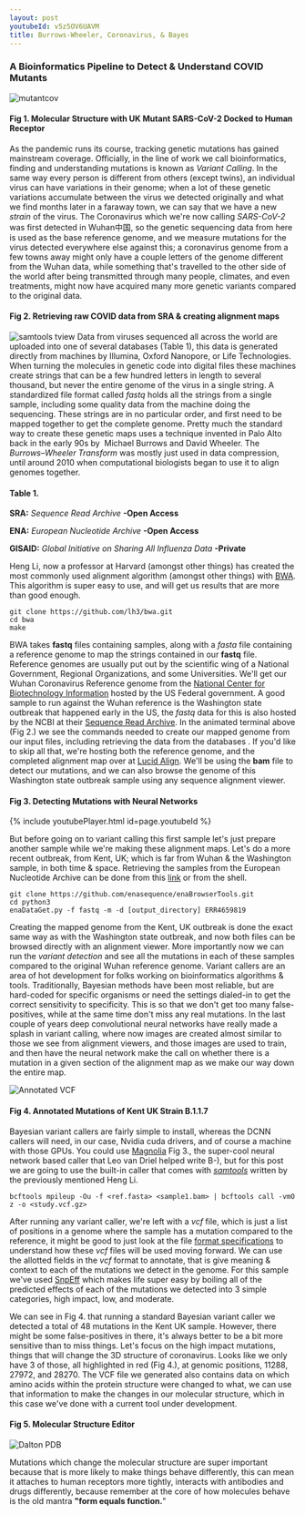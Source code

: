 ```yaml
---
layout: post
youtubeId: v5z5OV6UAVM
title: Burrows-Wheeler, Coronavirus, & Bayes
---
```

### A Bioinformatics Pipeline to Detect & Understand COVID Mutants
![mutantcov](/images/composite_border.png "Mutant SARS-CoV-2 ACE2 Receptor Complex")
#### Fig 1. Molecular Structure with UK Mutant SARS-CoV-2 Docked to Human Receptor
As the pandemic runs its course, tracking genetic mutations has gained mainstream coverage. Officially, in the line of work we call bioinformatics, finding and understanding mutations is known as *Variant Calling*. In the same way every person is different from others (except twins), an individual virus can have variations in their genome; when a lot of these genetic variations accumulate between the virus we detected originally and what we find months later in a faraway town, we can say that we have a new *strain* of the virus. The Coronavirus which we're now calling *SARS-CoV-2* was first detected in Wuhan中国, so the genetic sequencing data from here is used as the base reference genome, and we measure mutations for the virus detected everywhere else against this; a coronavirus genome from a few towns away might only have a couple letters of the genome different from the Wuhan data, while something that's travelled to the other side of the world after being transmitted through many people, climates, and even treatments, might now have acquired many more genetic variants compared to the original data.
#### Fig 2. Retrieving raw COVID data from SRA & creating alignment maps
![samtools tview](/images/render1612723995528-min.gif "SARS-CoV-2 Aligned")
Data from viruses sequenced all across the world are uploaded into one of several databases (Table 1), this data is generated directly from machines by Illumina, Oxford Nanopore, or Life Technologies. When turning the molecules in genetic code into digital files these machines create strings that can be a few hundred letters in length to several thousand, but never the entire genome of the virus in a single string. A standardized file format called *fastq* holds all the strings from a single sample, including some quality data from the machine doing the sequencing. These strings are in no particular order, and first need to be mapped together to get the complete genome. Pretty much the standard way to create these genetic maps uses a technique invented in Palo Alto back in the early 90s by  Michael Burrows and David Wheeler. The *Burrows–Wheeler Transform* was mostly just used in data compression, until around 2010 when computational biologists began to use it to align genomes together.

#### Table 1.
**SRA:** *Sequence Read Archive* **-Open Access**

**ENA:** *European Nucleotide Archive* **-Open Access**

**GISAID:** *Global Initiative on Sharing All Influenza Data* **-Private**

Heng Li, now a professor at Harvard (amongst other things) has created the most commonly used alignment algorithm (amongst other things) with [BWA](https://github.com/lh3/bwa). This algorithm is super easy to use, and will get us results that are more than good enough. 

    git clone https://github.com/lh3/bwa.git
    cd bwa
    make

BWA takes **fastq** files containing samples, along with a *fasta* file containing a reference genome to map the strings contained in our **fastq** file. Reference genomes are usually put out by the scientific wing of a National Government, Regional Organizations, and some Universities. We'll get our Wuhan Coronavirus Reference genome from the [National Center for Biotechnology Information](https://www.ncbi.nlm.nih.gov/nuccore/1798174254) hosted by the US Federal government. A good sample to run against the Wuhan reference is the Washington state outbreak that happened early in the US, the *fastq* data for this is also hosted by the NCBI at their [Sequence Read Archive](https://trace.ncbi.nlm.nih.gov/Traces/sra/?run=SRR11278092). In the animated terminal above (Fig 2.) we see the commands needed to create our mapped genome from our input files, including retrieving the data from the databases . If you'd like to skip all that, we're hosting both the reference genome, and the completed alignment map over at [Lucid Align](https://lucidalign.com/#cov). We'll be using the **bam** file to detect our mutations, and we can also browse the genome of this Washington state outbreak sample using any sequence alignment viewer.

#### Fig 3. Detecting Mutations with Neural Networks
{% include youtubePlayer.html id=page.youtubeId %}

But before going on to variant calling this first sample let's just prepare another sample while we're making these alignment maps. Let's do a more recent outbreak, from Kent, UK; which is far from Wuhan & the Washington sample, in both time & space. Retrieving the samples from the European Nucleotide Archive can be done from this [link](https://www.ebi.ac.uk/ena/browser/view/ERR4659819) or from the shell. 

    git clone https://github.com/enasequence/enaBrowserTools.git
    cd python3
    enaDataGet.py -f fastq -m -d [output_directory] ERR4659819

Creating the mapped genome from the Kent, UK outbreak is done the exact same way as with the Washington state outbreak, and now both files can be browsed directly with an alignment viewer. More importantly now we can run the *variant detection* and see all the mutations in each of these samples compared to the original Wuhan reference genome. Variant callers are an area of hot development for folks working on bioinformatics algorithms & tools. Traditionally, Bayesian methods have been most reliable, but are hard-coded for specific organisms or need the settings dialed-in to get the correct sensitivity to specificity. This is so that we don't get too many false-positives, while at the same time don't miss any real mutations. In the last couple of years deep convolutional neural networks have really made a splash in variant calling, where now images are created almost similar to those we see from alignment viewers, and those images are used to train, and then have the neural network make the call on whether there is a mutation in a given section of the alignment map as we make our way down the entire map.

![Annotated VCF](/images/eff_kent.png "High Impact mutation in Kent UK sample")
#### Fig 4. Annotated Mutations of Kent UK Strain B.1.1.7

Bayesian variant callers are fairly simple to install, whereas the DCNN callers will need, in our case, Nvidia cuda drivers, and of course a machine with those GPUs. You could use [Magnolia](https://magnolia.sh/) Fig 3., the super-cool neural network based caller that Leo van Driel helped write B-), but for this post we are going to use the built-in caller that comes with [*samtools*](http://www.htslib.org/download/) written by the previously mentioned Heng Li.

    bcftools mpileup -Ou -f <ref.fasta> <sample1.bam> | bcftools call -vmO z -o <study.vcf.gz>

After running any variant caller, we're left with a *vcf* file, which is just a list of positions in a genome where the sample has a mutation compared to the reference, it might be good to just look at the file [format specifications](https://samtools.github.io/hts-specs/VCFv4.2.pdf) to understand how these *vcf* files will be used moving forward. We can use the allotted fields in the *vcf* format to annotate, that is give meaning & context to each of the mutations we detect in the genome. For this sample we've used [SnpEff](https://pcingola.github.io/SnpEff/users_of_snpeff/) which makes life super easy by boiling all of the predicted effects of each of the mutations we detected into 3 simple categories, high impact, low, and moderate. 

We can see in Fig 4. that running a standard Bayesian variant caller we detected a total of 48 mutations in the Kent UK sample. However, there might be some false-positives in there, it's always better to be a bit more sensitive than to miss things. Let's focus on the high impact mutations, things that will change the 3D structure of coronavirus. Looks like we only have 3 of those, all highlighted in red (Fig 4.), at genomic positions, 11288, 27972, and 28270. The VCF file we generated also contains data on which amino acids within the protein structure were changed to what, we can use that information to make the changes in our molecular structure, which in this case we've done with a current tool under development.
#### Fig 5. Molecular Structure Editor
![Dalton PDB](/images/dalton_beta.gif "Editing Molecular Structure")

Mutations which change the molecular structure are super important because that is more likely to make things behave differently, this can mean it attaches to human receptors more tightly, interacts with antibodies and drugs differently, because remember at the core of how molecules behave is the old mantra **"form equals function.**" 

